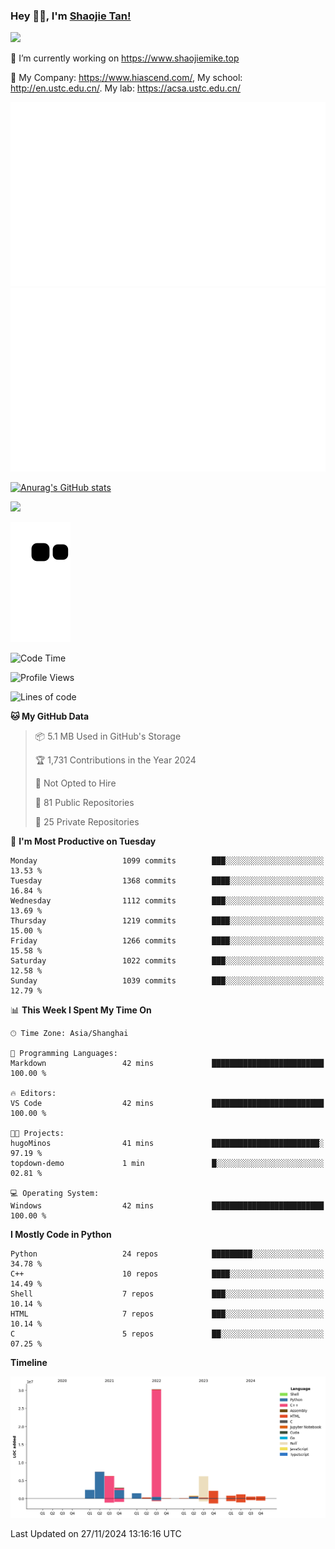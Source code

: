 

<!--
**Kirrito-k423/Kirrito-k423** is a ✨ _special_ ✨ repository because its `README.md` (this file) appears on your GitHub profile.

Here are some ideas to get you started:

- 🔭 I’m currently working on ...
- 🌱 I’m currently learning ...
- 👯 I’m looking to collaborate on ...
- 🤔 I’m looking for help with ...
- 💬 Ask me about ...
- 📫 How to reach me: ...
- 😄 Pronouns: ...
- ⚡ Fun fact: ...
-->
### Hey 👋🏽, I'm [Shaojie Tan!](http://home.ustc.edu.cn/~shaojiemike/about)

![](https://visitor-badge.glitch.me/badge?page_id=Kirrito-k423.Kirrito-k423)

🔭 I’m currently working on https://www.shaojiemike.top

👯 My Company: https://www.hiascend.com/, My school: http://en.ustc.edu.cn/. My lab: https://acsa.ustc.edu.cn/

![](https://github.com/Kirrito-k423/github-stats/blob/master/generated/overview.svg)
![](https://github.com/Kirrito-k423/github-stats/blob/master/generated/languages.svg)

[![Anurag's GitHub stats](https://github-readme-stats.vercel.app/api?username=Kirrito-k423&theme=flag-india&show_icons=true&hide=stars,prs,issues,contribs)](https://github.com/anuraghazra/github-readme-stats)

![](https://github-profile-summary-cards.vercel.app/api/cards/profile-details?username=Kirrito-k423&theme=vue)

![snake gif](https://github.com/Kirrito-k423/Kirrito-k423/blob/output/github-contribution-grid-snake.svg)

<!--START_SECTION:waka-->
![Code Time](http://img.shields.io/badge/Code%20Time-677%20hrs%2040%20mins-blue)

![Profile Views](http://img.shields.io/badge/Profile%20Views-0-blue)

![Lines of code](https://img.shields.io/badge/From%20Hello%20World%20I%27ve%20Written-63.1%20million%20lines%20of%20code-blue)

**🐱 My GitHub Data** 

> 📦 5.1 MB Used in GitHub's Storage 
 > 
> 🏆 1,731 Contributions in the Year 2024
 > 
> 🚫 Not Opted to Hire
 > 
> 📜 81 Public Repositories 
 > 
> 🔑 25 Private Repositories 
 > 
📅 **I'm Most Productive on Tuesday** 

```text
Monday                   1099 commits        ███░░░░░░░░░░░░░░░░░░░░░░   13.53 % 
Tuesday                  1368 commits        ████░░░░░░░░░░░░░░░░░░░░░   16.84 % 
Wednesday                1112 commits        ███░░░░░░░░░░░░░░░░░░░░░░   13.69 % 
Thursday                 1219 commits        ████░░░░░░░░░░░░░░░░░░░░░   15.00 % 
Friday                   1266 commits        ████░░░░░░░░░░░░░░░░░░░░░   15.58 % 
Saturday                 1022 commits        ███░░░░░░░░░░░░░░░░░░░░░░   12.58 % 
Sunday                   1039 commits        ███░░░░░░░░░░░░░░░░░░░░░░   12.79 % 
```


📊 **This Week I Spent My Time On** 

```text
🕑︎ Time Zone: Asia/Shanghai

💬 Programming Languages: 
Markdown                 42 mins             █████████████████████████   100.00 % 

🔥 Editors: 
VS Code                  42 mins             █████████████████████████   100.00 % 

🐱‍💻 Projects: 
hugoMinos                41 mins             ████████████████████████░   97.19 % 
topdown-demo             1 min               █░░░░░░░░░░░░░░░░░░░░░░░░   02.81 % 

💻 Operating System: 
Windows                  42 mins             █████████████████████████   100.00 % 
```

**I Mostly Code in Python** 

```text
Python                   24 repos            █████████░░░░░░░░░░░░░░░░   34.78 % 
C++                      10 repos            ████░░░░░░░░░░░░░░░░░░░░░   14.49 % 
Shell                    7 repos             ███░░░░░░░░░░░░░░░░░░░░░░   10.14 % 
HTML                     7 repos             ███░░░░░░░░░░░░░░░░░░░░░░   10.14 % 
C                        5 repos             ██░░░░░░░░░░░░░░░░░░░░░░░   07.25 % 
```



**Timeline**

![Lines of Code chart](https://raw.githubusercontent.com/Kirrito-k423/Kirrito-k423/main/assets/bar_graph.png)


 Last Updated on 27/11/2024 13:16:16 UTC
<!--END_SECTION:waka-->

